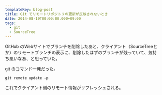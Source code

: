 ```yaml
---
templateKey: blog-post
title: Git でリモートリポジトリの更新が反映されないとき
date: 2014-08-19T00:00:00.000+09:00
tags:
  - git
  - SourceTree
---
```

GitHub のWebサイトでブランチを削除したあと、クライアント（SourceTreeとか）のリモートブランチの表示に、削除したはずのブランチが残っていて、気持ち悪いなあ、と思っていた。
<!--more-->

git のコマンド一発だった。

```
git remote update -p
```

これでクライアント側のリモート情報がリフレッシュされる。